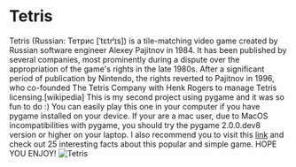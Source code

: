 # Tetris
Tetris (Russian: Тетрис [ˈtɛtrʲɪs]) is a tile-matching video game created by Russian software engineer Alexey Pajitnov in 1984. It has been published by several companies, most prominently during a dispute over the appropriation of the game's rights in the late 1980s. After a significant period of publication by Nintendo, the rights reverted to Pajitnov in 1996, who co-founded The Tetris Company with Henk Rogers to manage Tetris licensing.[wikipedia]
This is my second project using pygame and it was so fun to do :)
You can easily play this one in your computer if you have pygame installed on your device.
If your are a mac user, due to MacOS incompatibilities with pygame, you should try the pygame 2.0.0.dev8 version or higher on your laptop.
I also recommend you to visit this [link](https://www.dailydot.com/parsec/tetris-game-facts/) and check out 25 interesting facts about this popular and simple game.
HOPE YOU ENJOY!
![Tetris](https://user-images.githubusercontent.com/49697930/93031409-c06d9100-f63f-11ea-841f-3b6629d6d3af.gif)
